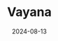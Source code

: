 ---  
layout: startup_page  
title: "Vayana"  
id: "vayana.com"  
permalink: "/vayanavayana.com08132024/"  
website: "https://vayana.com/"  
funding_round: "Series D"  
funding_amount: "$20.5M"  
investors: "SMBC's Asia Rising Fund, International Finance Corporation (IFC), Chiratae Ventures, Jungle Ventures, Quantum State Investment Fund, Emerald Company Pvt. Ltd."  
about: "Vayana is an Indian trade credit infrastructure platform specializing in supply chain finance and B2B trade enablement solutions. It facilitates over $1 billion of financing monthly to over 3000 supply chains, addressing a significant credit gap in the MSME sector. The platform offers a full stack of trade credit assessment, monitoring, and trade document processing tools."  
markets: "Fintech, Supply Chain Finance, Financial Services"  
hq: "Pune, Maharashtra, India"  
founded_year: "2009"  
linkedin: "https://www.linkedin.com/company/vayanaofficial"  
twitter: "https://twitter.com/vayana"  
instagram: ""  
facebook: "https://www.facebook.com/Vayana-Private-Ltd-210955258945102/"  
crunchbase: "https://www.crunchbase.com/organization/vayana-network"  
pitchbook: "https://pitchbook.com/profiles/company/183397-87"  

date_display: "13-Aug-2024"  
date: "2024-08-13"

# SEO Optimization  
meta_title: "Vayana - Series D Funding ($20.5M)"  
meta_description: "Vayana, Vayana is an Indian trade credit infrastructure platform specializing in supply chain finance and B2B trade enablement solutions. It facilitates over ..."  
meta_keywords: "Vayana, Fintech, Supply Chain Finance, Financial Services, Series D funding"  
canonical_url: "https://startup.projectstartups.com/vayanavayana.com08132024/"  
---